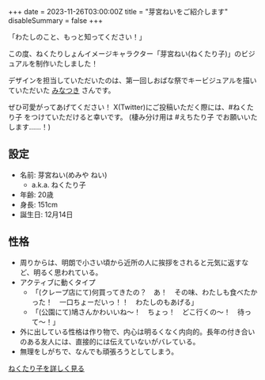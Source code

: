 +++
date = 2023-11-26T03:00:00Z
title = "芽宮ねいをご紹介します"
disableSummary = false
+++

「わたしのこと、もっと知ってください！」

<!--more-->

この度、ねくたりしょんイメージキャラクター「芽宮ねい(ねくたり子)」のビジュアルを制作いたしました！

デザインを担当していただいたのは、第一回しおばな祭でキービジュアルを描いていただいた [みなつき](https://x.com/m1natsuk1) さんです。

ぜひ可愛がってあげてください！ 
X(Twitter)にご投稿いただく際には、#ねくたり子 をつけていただけると幸いです。
(棲み分け用は #えちたり子 でお願いいたします……！)

## 設定

- 名前: 芽宮ねい(めみや ねい)
  - a.k.a. ねくたり子
- 年齢: 20歳
- 身長: 151cm
- 誕生日: 12月14日

## 性格
- 周りからは、明朗で小さい頃から近所の人に挨拶をされると元気に返すなど、明るく思われている。
- アクティブに動くタイプ
  - 「(クレープ店にて)何買ってきたの？　あ！　その味、わたしも食べたかった！　一口ちょーだいっ！！　わたしのもあげる」
  - 「(公園にて)鳩さんかわいいね〜！　ちょっ！　どこ行くの〜！　待って〜！」
- 外に出している性格は作り物で、内心は明るくなく内向的。長年の付き合いのある友人には、直接的には伝えていないがバレている。
- 無理をしがちで、なんでも頑張ろうとしてしまう。

[ねくたり子を詳しく見る](/nectari-co)
